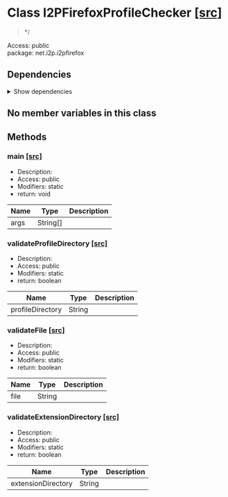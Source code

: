 # Class I2PFirefoxProfileChecker [[src]](src/java/net/i2p/i2pfirefox/I2PFirefoxProfileChecker.java)  

 > */  

Access: public  
package: net.i2p.i2pfirefox  

## Dependencies

<details>  
  <summary>  
    Show dependencies  
  </summary>  
  <ul>  
<li>java.io.File</li>
  </ul>  
</details>  

## No member variables in this class

## Methods

### main [[src]](src/java/net/i2p/i2pfirefox/I2PFirefoxProfileChecker.java#L22)

+ Description:   
+ Access: public  
+ Modifiers: static 
+ return: void  

| Name | Type | Description |  
| ----- | ----- | ----- |  
| args | String[] |  |  


### validateProfileDirectory [[src]](src/java/net/i2p/i2pfirefox/I2PFirefoxProfileChecker.java#L43)

+ Description:   
+ Access: public  
+ Modifiers: static 
+ return: boolean  

| Name | Type | Description |  
| ----- | ----- | ----- |  
| profileDirectory | String |  |  


### validateFile [[src]](src/java/net/i2p/i2pfirefox/I2PFirefoxProfileChecker.java#L82)

+ Description:   
+ Access: public  
+ Modifiers: static 
+ return: boolean  

| Name | Type | Description |  
| ----- | ----- | ----- |  
| file | String |  |  


### validateExtensionDirectory [[src]](src/java/net/i2p/i2pfirefox/I2PFirefoxProfileChecker.java#L109)

+ Description:   
+ Access: public  
+ Modifiers: static 
+ return: boolean  

| Name | Type | Description |  
| ----- | ----- | ----- |  
| extensionDirectory | String |  |  


